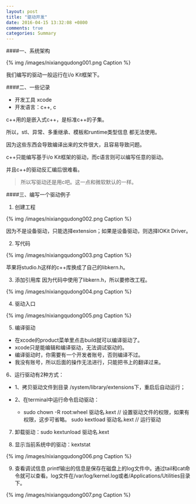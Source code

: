 ```yaml
---
layout: post
title: "驱动开发"
date: 2016-04-15 13:32:08 +0800
comments: true
categories: Summary
---
```




####一、系统架构


{% img /images/nixiangqudong001.png Caption %}  

我们编写的驱动一般运行在i/o Kit框架下。

####二、一些记录

* 开发工具 xcode
* 开发语言：c++, c

c++用的是嵌入式c++，是标准c++的子集。





<!--more-->





所以，stl、异常、多重继承、模板和runtime类型信息  都无法使用。


因为这些东西会导致编译出来的文件很大，且容易导致问题。


c++只能编写基于i/o Kit框架的驱动，而c语言则可以编写任意的驱动。

并且c++的驱动反汇编后很难看。

> 所以写驱动还是用c吧。这一点和微软默认的一样。
 
####三、编写一个驱动例子

1. 创建工程


{% img /images/nixiangqudong002.png Caption %}  


因为不是设备驱动，只能选择extension；如果是设备驱动，则选择IOKit Driver。 

2. 写代码

{% img /images/nixiangqudong003.png Caption %}  


苹果将studio.h这样的c++库换成了自己的libkern.h。

3. 添加引用库
因为代码中使用了libkern.h，所以要修改工程。


{% img /images/nixiangqudong004.png Caption %}  

4. 驱动入口


{% img /images/nixiangqudong005.png Caption %}  

5. 编译驱动

* 在xcode的product菜单里点击build就可以编译驱动了。
* xcode只是能编辑和编译驱动，无法调试驱动的。
* 编译驱动时，你需要有一个开发者账号，否则编译不过。
* 我没有账号，所以后面的操作无法进行，只能把书上的翻译过来。

6、运行驱动有2种方式：

* 1、拷贝驱动文件到目录 /system/library/extensions下，重启后自动运行；
* 2、在terminal中运行命令启动驱动：
  
  - sudo chown -R root:wheel 驱动名.kext   // 设置驱动文件的权限，如果有权限，这步可省略。
  sudo kextload 驱动名.kext  // 运行驱动

7. 卸载驱动：sudo kextunload 驱动名.kext

8. 显示当前系统中的驱动：kextstat


{% img /images/nixiangqudong006.png Caption %}  

9. 查看调试信息
printf输出的信息是保存在磁盘上的log文件中。通过tail和cat命令就可以查看。log文件在/var/log/kernel.log或者/Applications/Utilities目录下。


{% img /images/nixiangqudong007.png Caption %}  